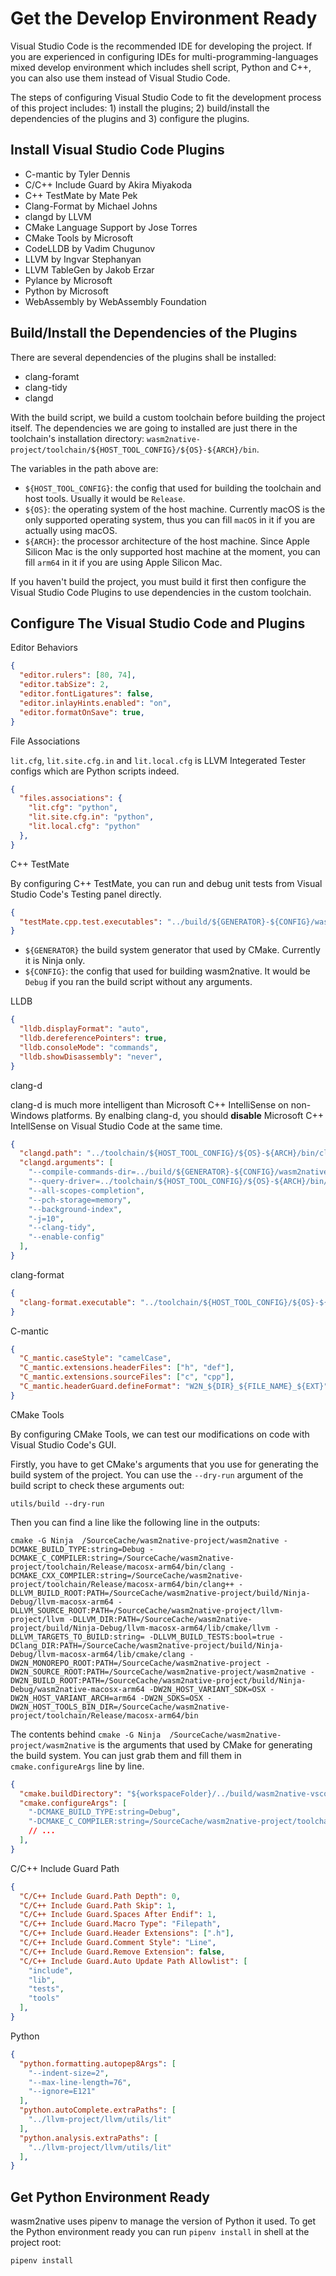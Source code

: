 # Get the Develop Environment Ready

Visual Studio Code is the recommended IDE for developing the project. If
you are experienced in configuring IDEs for multi-programming-languages
mixed develop environment which includes shell script, Python and C++,
you can also use them instead of Visual Studio Code.

The steps of configuring Visual Studio Code to fit the development process
of this project includes: 1) install the plugins; 2) build/install the
dependencies of the plugins and 3) configure the plugins.

## Install Visual Studio Code Plugins

- C-mantic by Tyler Dennis
- C/C++ Include Guard by Akira Miyakoda
- C++ TestMate by Mate Pek
- Clang-Format by Michael Johns
- clangd by LLVM
- CMake Language Support by Jose Torres
- CMake Tools by Microsoft
- CodeLLDB by Vadim Chugunov
- LLVM by Ingvar Stephanyan
- LLVM TableGen by Jakob Erzar
- Pylance by Microsoft
- Python by Microsoft
- WebAssembly by WebAssembly Foundation

## Build/Install the Dependencies of the Plugins

There are several dependencies of the plugins shall be installed:

- clang-foramt
- clang-tidy
- clangd

With the build script, we build a custom toolchain before building the
project itself. The dependencies we are going to installed are just there
in the toolchain's installation directory:
`wasm2native-project/toolchain/${HOST_TOOL_CONFIG}/${OS}-${ARCH}/bin`.

The variables in the path above are:

- `${HOST_TOOL_CONFIG}`: the config that used for building the toolchain
and host tools. Usually it would be `Release`.
- `${OS}`: the operating system of the host machine. Currently macOS is
the only supported operating system, thus you can fill `macOS` in it if
you are actually using macOS.
- `${ARCH}`: the processor architecture of the host machine. Since Apple
Silicon Mac is the only supported host machine at the moment, you can fill
`arm64` in it if you are using Apple Silicon Mac.

If you haven't build the project, you must build it first then configure
the Visual Studio Code Plugins to use dependencies in the custom
toolchain.

## Configure The Visual Studio Code and Plugins

Editor Behaviors

```json
{
  "editor.rulers": [80, 74],
  "editor.tabSize": 2,
  "editor.fontLigatures": false,
  "editor.inlayHints.enabled": "on",
  "editor.formatOnSave": true,
}
```

File Associations

`lit.cfg`, `lit.site.cfg.in` and `lit.local.cfg` is LLVM Integerated
Tester configs which are Python scripts indeed.

```json
{
  "files.associations": {
    "lit.cfg": "python",
    "lit.site.cfg.in": "python",
    "lit.local.cfg": "python"
  },
}
```

C++ TestMate

By configuring C++ TestMate, you can run and debug unit tests from Visual
Studio Code's Testing panel directly.

```json
{
  "testMate.cpp.test.executables": "../build/${GENERATOR}-${CONFIG}/wasm2native-${OS}-${ARCH}/**/*Tests",
}
```

- `${GENERATOR}` the build system generator that used by CMake. Currently
it is Ninja only.
- `${CONFIG}`: the config that used for building wasm2native. It would be
`Debug` if you ran the build script without any arguments.

LLDB

```json
{
  "lldb.displayFormat": "auto",
  "lldb.dereferencePointers": true,
  "lldb.consoleMode": "commands",
  "lldb.showDisassembly": "never",
}
```

clang-d

clang-d is much more intelligent than Microsoft C++ IntelliSense on non-
Windows platforms. By enalbing clang-d, you should **disable** Microsoft
C++ IntellSense on Visual Studio Code at the same time.

```json
{
  "clangd.path": "../toolchain/${HOST_TOOL_CONFIG}/${OS}-${ARCH}/bin/clangd",
  "clangd.arguments": [
    "--compile-commands-dir=../build/${GENERATOR}-${CONFIG}/wasm2native-${OS}-${ARCH}",
    "--query-driver=../toolchain/${HOST_TOOL_CONFIG}/${OS}-${ARCH}/bin/clang",
    "--all-scopes-completion",
    "--pch-storage=memory",
    "--background-index",
    "-j=10",
    "--clang-tidy",
    "--enable-config"
  ],
}
```

clang-format

```json
{
  "clang-format.executable": "../toolchain/${HOST_TOOL_CONFIG}/${OS}-${ARCH}/bin/clang-format",
}
```

C-mantic

```json
{
  "C_mantic.caseStyle": "camelCase",
  "C_mantic.extensions.headerFiles": ["h", "def"],
  "C_mantic.extensions.sourceFiles": ["c", "cpp"],
  "C_mantic.headerGuard.defineFormat": "W2N_${DIR}_${FILE_NAME}_${EXT}",
}
```

CMake Tools

By configuring CMake Tools, we can test our modifications on code with
Visual Studio Code's GUI.

Firstly, you have to get CMake's arguments that you use for generating the
build system of the project. You can use the `--dry-run` argument of the
build script to check these arguments out:

```shell
utils/build --dry-run
```

Then you can find a line like the following line in the outputs:

```shell
cmake -G Ninja  /SourceCache/wasm2native-project/wasm2native -DCMAKE_BUILD_TYPE:string=Debug -DCMAKE_C_COMPILER:string=/SourceCache/wasm2native-project/toolchain/Release/macosx-arm64/bin/clang -DCMAKE_CXX_COMPILER:string=/SourceCache/wasm2native-project/toolchain/Release/macosx-arm64/bin/clang++ -DLLVM_BUILD_ROOT:PATH=/SourceCache/wasm2native-project/build/Ninja-Debug/llvm-macosx-arm64 -DLLVM_SOURCE_ROOT:PATH=/SourceCache/wasm2native-project/llvm-project/llvm -DLLVM_DIR:PATH=/SourceCache/wasm2native-project/build/Ninja-Debug/llvm-macosx-arm64/lib/cmake/llvm -DLLVM_TARGETS_TO_BUILD:string= -DLLVM_BUILD_TESTS:bool=true -DClang_DIR:PATH=/SourceCache/wasm2native-project/build/Ninja-Debug/llvm-macosx-arm64/lib/cmake/clang -DW2N_MONOREPO_ROOT:PATH=/SourceCache/wasm2native-project -DW2N_SOURCE_ROOT:PATH=/SourceCache/wasm2native-project/wasm2native -DW2N_BUILD_ROOT:PATH=/SourceCache/wasm2native-project/build/Ninja-Debug/wasm2native-macosx-arm64 -DW2N_HOST_VARIANT_SDK=OSX -DW2N_HOST_VARIANT_ARCH=arm64 -DW2N_SDKS=OSX -DW2N_HOST_TOOLS_BIN_DIR=/SourceCache/wasm2native-project/toolchain/Release/macosx-arm64/bin
```

The contents behind `cmake -G Ninja  /SourceCache/wasm2native-project/wasm2native`
is the arguments that used by CMake for generating the build system. You
can just grab them and fill them in `cmake.configureArgs` line by line.

```json
{
  "cmake.buildDirectory": "${workspaceFolder}/../build/wasm2native-vscode-cmake",
  "cmake.configureArgs": [
    "-DCMAKE_BUILD_TYPE:string=Debug",
    "-DCMAKE_C_COMPILER:string=/SourceCache/wasm2native-project/toolchain/Release/macosx-arm64/bin/clang",
    // ...
  ],
}
```

C/C++ Include Guard Path

```json
{
  "C/C++ Include Guard.Path Depth": 0,
  "C/C++ Include Guard.Path Skip": 1,
  "C/C++ Include Guard.Spaces After Endif": 1,
  "C/C++ Include Guard.Macro Type": "Filepath",
  "C/C++ Include Guard.Header Extensions": [".h"],
  "C/C++ Include Guard.Comment Style": "Line",
  "C/C++ Include Guard.Remove Extension": false,
  "C/C++ Include Guard.Auto Update Path Allowlist": [
    "include",
    "lib",
    "tests",
    "tools"
  ],
}
```

Python

```json
{
  "python.formatting.autopep8Args": [
    "--indent-size=2",
    "--max-line-length=76",
    "--ignore=E121"
  ],
  "python.autoComplete.extraPaths": [
    "../llvm-project/llvm/utils/lit"
  ],
  "python.analysis.extraPaths": [
    "../llvm-project/llvm/utils/lit"
  ],
}
```

## Get Python Environment Ready

wasm2native uses pipenv to manage the version of Python it used. To get
the Python environment ready you can run `pipenv install` in shell at the
project root:

```shell
pipenv install
```

